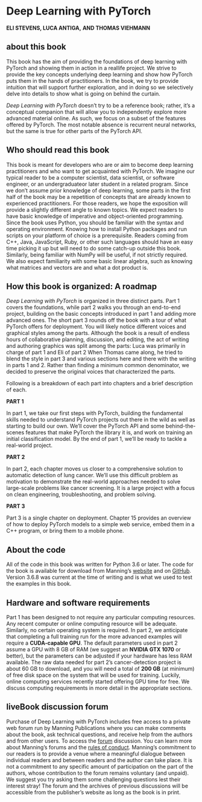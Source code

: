 # Deep Learning with PyTorch
**ELI STEVENS, LUCA ANTIGA,**
**AND THOMAS VIEHMANN**


## about this book

This book has the aim of providing the foundations of deep learning with PyTorch and showing them in action in a reallife project. We strive to provide the key concepts underlying deep learning and show how PyTorch puts them in the hands of practitioners. In the book, we try to provide intuition that will support further exploration, and in doing so we selectively delve into details to show what is going on behind the curtain. 

*Deep Learning with PyTorch* doesn’t try to be a reference book; rather, it’s a conceptual companion that will allow you to independently explore more advanced material online. As such, we focus on a subset of the features offered by PyTorch. The most notable absence is recurrent neural networks, but the same is true for other parts of the PyTorch API.

## Who should read this book
This book is meant for developers who are or aim to become deep learning practitioners and who want to get acquainted with PyTorch. We imagine our typical reader to be a computer scientist, data scientist, or software engineer, or an undergraduateor later student in a related program. Since we don’t assume prior knowledge of deep learning, some parts in the first half of the book may be a repetition of concepts that are already known to experienced practitioners. For those readers, we hope the exposition will provide a slightly different angle to known topics. We expect readers to have basic knowledge of imperative and object-oriented programming. Since the book uses Python, you should be familiar with the syntax and operating environment. Knowing how to install Python packages and run scripts on your platform of choice is a prerequisite. Readers coming from C++, Java, JavaScript, Ruby, or other such languages should have an easy time picking it up but will need to do some catch-up outside this book. Similarly, being familiar with NumPy will be useful, if not strictly required. We also expect familiarity with some basic linear algebra, such as knowing what matrices and vectors are and what a dot product is.

## How this book is organized: A roadmap
*Deep Learning with PyTorch* is organized in three distinct parts. Part 1 covers the foundations, while part 2 walks you through an end-to-end project, building on the basic concepts introduced in part 1 and adding more advanced ones. The short part 3 rounds off the book with a tour of what PyTorch offers for deployment. You will likely notice different voices and graphical styles among the parts. Although the book is a result of endless hours of collaborative planning, discussion, and editing, the act of writing and authoring graphics was split among the parts: Luca was primarily in charge of part 1 and Eli of part 2 When Thomas came along, he tried to blend the style in part 3 and various sections here and there with the writing in parts 1 and 2. Rather than finding a minimum common denominator, we decided to preserve the original voices that characterized the parts.

Following is a breakdown of each part into chapters and a brief description of each.

**PART 1**

In part 1, we take our first steps with PyTorch, building the fundamental skills needed to understand PyTorch projects out there in the wild as well as starting to build our own. We’ll cover the PyTorch API and some behind-the-scenes features that make PyTorch the library it is, and work on training an initial classification model. By the end of part 1, we’ll be ready to tackle a real-world project.

**PART 2**

In part 2, each chapter moves us closer to a comprehensive solution to automatic detection of lung cancer. We’ll use this difficult problem as motivation to demonstrate the real-world approaches needed to solve large-scale problems like cancer screening. It is a large project with a focus on clean engineering, troubleshooting, and problem
solving.

**PART 3** 

Part 3 is a single chapter on deployment. Chapter 15 provides an overview of how to deploy PyTorch models to a simple web service, embed them in a C++ program, or bring them to a mobile phone.

## About the code
All of the code in this book was written for Python 3.6 or later. The code for the book
is available for download from Manning’s [website](www.manning.com/books/deep-learning-with-pytorch) and on [GitHub](https://github.com/deep-learning-withpytorch/dlwpt-code). Version 3.6.8 was current at the time of writing and is what we used to test the examples in this book.

## Hardware and software requirements
Part 1 has been designed to not require any particular computing resources. Any recent computer or online computing resource will be adequate. Similarly, no certain operating system is required. In part 2, we anticipate that completing a full training run for the more advanced examples will require a **CUDA-capable GPU**. The default parameters used in part 2 assume a GPU with 8 GB of RAM (we suggest an **NVIDIA GTX 1070** or better), but the parameters can be adjusted if your hardware has less RAM available. The raw data needed for part 2’s cancer-detection project is about 60 GB to download, and you will need a total of **200 GB** (at minimum) of free disk space on the system that will be used for training. Luckily, online computing services recently started offering GPU time for free. We discuss computing requirements in more detail in the appropriate sections.

## liveBook discussion forum
Purchase of Deep Learning with PyTorch includes free access to a private web forum run by Manning Publications where you can make comments about the book, ask technical questions, and receive help from the authors and from other users. To access the [forum](https://livebook.manning.com/#!/bookdeep-learning-with-pytorch/)
discussion. You can learn more about Manning’s forums and the [rules of conduct](https://livebook.manning.com/#!/discussion). Manning’s commitment to our readers is to provide a venue where a meaningful dialogue between individual readers and between readers and the author can take place. It is not a commitment to any specific amount of participation on the part of the authors, whose contribution to the forum remains voluntary (and unpaid). We suggest you try asking them some challenging questions lest their interest stray! The forum and the archives of previous discussions will be accessible from the publisher’s website as long as the book is in print.